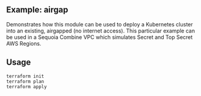 ## Example: airgap
Demonstrates how this module can be used to deploy a Kubernetes cluster into an existing, airgapped (no internet access). This particular example can be used in a Sequoia Combine VPC which simulates Secret and Top Secret AWS Regions.

## Usage
```
terraform init
terraform plan
terraform apply
```
